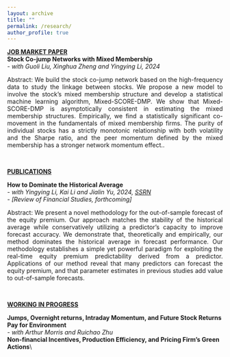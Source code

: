 ```yaml
---
layout: archive
title: ""
permalink: /research/
author_profile: true
---
```

<b><u>JOB MARKET PAPER</u></b><br/>
**Stock Co-jump Networks with Mixed Membership**\
*- with Guoli Liu, Xinghua Zheng and Yingying Li, 2024*
<p style='text-align: justify;'>Abstract: We build the stock co-jump network based on the high-frequency data to study the linkage between stocks. We propose a new model to involve the stock’s mixed membership structure and develop a statistical machine learning algorithm, Mixed-SCORE-DMP. We show that Mixed-SCORE-DMP is asymptotically consistent in estimating the mixed membership structures. Empirically, we find a statistically significant co-movement in the fundamentals of mixed membership firms. The purity of individual stocks has a strictly monotonic relationship with both volatility and the Sharpe ratio, and the peer momentum defined by the mixed membership has a stronger network momentum effect.. </p><br/>

<b><u>PUBLICATIONS</u></b><br/>

**How to Dominate the Historical Average**\
*- with Yingying Li, Kai Li and Jialin Yu, 2024, [SSRN](https://papers.ssrn.com/sol3/papers.cfm?abstract_id=4245306)*\
*- [Review of Financial Studies, forthcoming]*


<p style='text-align: justify;'>Abstract: We present a novel methodology for the out-of-sample forecast of the equity premium. Our approach matches the stability of the historical average while conservatively utilizing a predictor’s capacity to improve forecast accuracy. We demonstrate that, theoretically and empirically, our method dominates the historical average in forecast performance. Our methodology establishes a simple yet powerful paradigm for exploiting the real-time equity premium predictability derived from a predictor. Applications of our method reveal that many predictors can forecast the equity premium, and that parameter estimates in previous studies add value to out-of-sample forecasts. </p><br/>



<b><u>WORKING IN PROGRESS</u></b><br/>

**Jumps, Overnight returns, Intraday Momentum, and Future Stock Returns**\
**Pay for Environment**\
*- with Arthur Morris and Ruichao Zhu*\
**Non-financial Incentives, Production Efficiency, and Pricing Firm’s Green Actions**\


